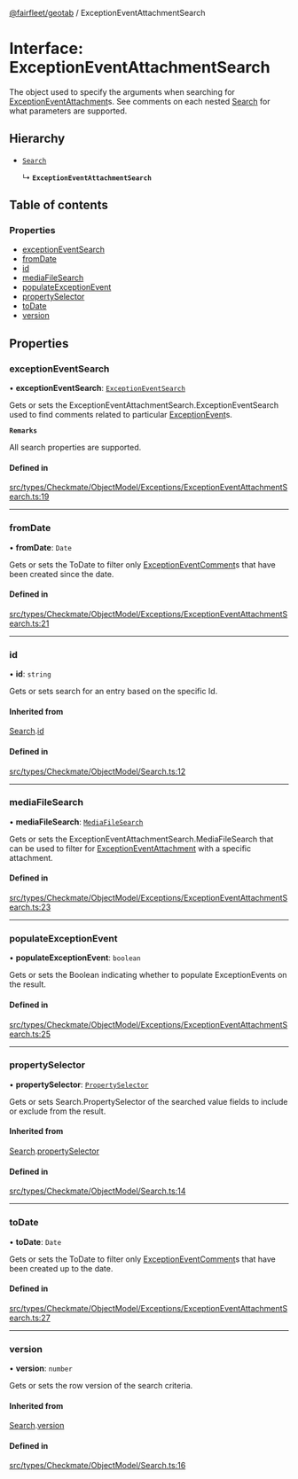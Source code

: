 [@fairfleet/geotab](../README.md) / ExceptionEventAttachmentSearch

# Interface: ExceptionEventAttachmentSearch

The object used to specify the arguments when searching for [ExceptionEventAttachment](ExceptionEventAttachment.md)s.
 See comments on each nested [Search](Search.md) for what parameters are supported.

## Hierarchy

- [`Search`](Search.md)

  ↳ **`ExceptionEventAttachmentSearch`**

## Table of contents

### Properties

- [exceptionEventSearch](ExceptionEventAttachmentSearch.md#exceptioneventsearch)
- [fromDate](ExceptionEventAttachmentSearch.md#fromdate)
- [id](ExceptionEventAttachmentSearch.md#id)
- [mediaFileSearch](ExceptionEventAttachmentSearch.md#mediafilesearch)
- [populateExceptionEvent](ExceptionEventAttachmentSearch.md#populateexceptionevent)
- [propertySelector](ExceptionEventAttachmentSearch.md#propertyselector)
- [toDate](ExceptionEventAttachmentSearch.md#todate)
- [version](ExceptionEventAttachmentSearch.md#version)

## Properties

### exceptionEventSearch

• **exceptionEventSearch**: [`ExceptionEventSearch`](ExceptionEventSearch.md)

Gets or sets the ExceptionEventAttachmentSearch.ExceptionEventSearch used to find comments related to particular [ExceptionEvent](ExceptionEvent.md)s.

**`Remarks`**

All search properties are supported.

#### Defined in

[src/types/Checkmate/ObjectModel/Exceptions/ExceptionEventAttachmentSearch.ts:19](https://github.com/fairfleet/geotab/blob/b682f10/src/types/Checkmate/ObjectModel/Exceptions/ExceptionEventAttachmentSearch.ts#L19)

___

### fromDate

• **fromDate**: `Date`

Gets or sets the ToDate to filter only [ExceptionEventComment](ExceptionEventComment.md)s that have been created since the date.

#### Defined in

[src/types/Checkmate/ObjectModel/Exceptions/ExceptionEventAttachmentSearch.ts:21](https://github.com/fairfleet/geotab/blob/b682f10/src/types/Checkmate/ObjectModel/Exceptions/ExceptionEventAttachmentSearch.ts#L21)

___

### id

• **id**: `string`

Gets or sets search for an entry based on the specific Id.

#### Inherited from

[Search](Search.md).[id](Search.md#id)

#### Defined in

[src/types/Checkmate/ObjectModel/Search.ts:12](https://github.com/fairfleet/geotab/blob/b682f10/src/types/Checkmate/ObjectModel/Search.ts#L12)

___

### mediaFileSearch

• **mediaFileSearch**: [`MediaFileSearch`](MediaFileSearch.md)

Gets or sets the ExceptionEventAttachmentSearch.MediaFileSearch that can be used to filter for [ExceptionEventAttachment](ExceptionEventAttachment.md) with a specific attachment.

#### Defined in

[src/types/Checkmate/ObjectModel/Exceptions/ExceptionEventAttachmentSearch.ts:23](https://github.com/fairfleet/geotab/blob/b682f10/src/types/Checkmate/ObjectModel/Exceptions/ExceptionEventAttachmentSearch.ts#L23)

___

### populateExceptionEvent

• **populateExceptionEvent**: `boolean`

Gets or sets the Boolean indicating whether to populate ExceptionEvents on the result.

#### Defined in

[src/types/Checkmate/ObjectModel/Exceptions/ExceptionEventAttachmentSearch.ts:25](https://github.com/fairfleet/geotab/blob/b682f10/src/types/Checkmate/ObjectModel/Exceptions/ExceptionEventAttachmentSearch.ts#L25)

___

### propertySelector

• **propertySelector**: [`PropertySelector`](PropertySelector.md)

Gets or sets Search.PropertySelector of the searched value fields to include or exclude from the result.

#### Inherited from

[Search](Search.md).[propertySelector](Search.md#propertyselector)

#### Defined in

[src/types/Checkmate/ObjectModel/Search.ts:14](https://github.com/fairfleet/geotab/blob/b682f10/src/types/Checkmate/ObjectModel/Search.ts#L14)

___

### toDate

• **toDate**: `Date`

Gets or sets the ToDate to filter only [ExceptionEventComment](ExceptionEventComment.md)s that have been created up to the date.

#### Defined in

[src/types/Checkmate/ObjectModel/Exceptions/ExceptionEventAttachmentSearch.ts:27](https://github.com/fairfleet/geotab/blob/b682f10/src/types/Checkmate/ObjectModel/Exceptions/ExceptionEventAttachmentSearch.ts#L27)

___

### version

• **version**: `number`

Gets or sets the row version of the search criteria.

#### Inherited from

[Search](Search.md).[version](Search.md#version)

#### Defined in

[src/types/Checkmate/ObjectModel/Search.ts:16](https://github.com/fairfleet/geotab/blob/b682f10/src/types/Checkmate/ObjectModel/Search.ts#L16)
